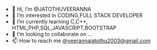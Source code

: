 - 👋 Hi, I’m @JATOTHUVEERANNA
- 👀 I’m interested in CODING,FULL STACK DEVELOPER 
- 🌱 I’m currently learning C,C++, HTML,PHP,SQL,JAVASCRIPT,BOOTSTRAP 
- 💞️ I’m looking to collaborate on ...
- 📫 How to reach me @veerannajatothu2003@gmail.com 

<!---
JATOTHUVEERANNA/JATOTHUVEERANNA is a ✨ special ✨ repository because its `README.md` (this file) appears on your GitHub profile.
You can click the Preview link to take a look at your changes.
--->

